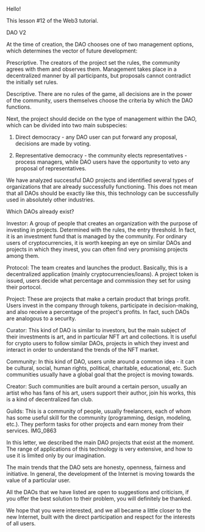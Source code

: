 Hello!

This lesson #12 of the Web3 tutorial.

DAO V2

At the time of creation, the DAO chooses one of two management options, which determines the vector of future development:

Prescriptive. The creators of the project set the rules, the community agrees with them and observes them. Management takes place in a decentralized manner by all participants, but proposals cannot contradict the initially set rules.

Descriptive. There are no rules of the game, all decisions are in the power of the community, users themselves choose the criteria by which the DAO functions.

Next, the project should decide on the type of management within the DAO, which can be divided into two main subspecies:

1. Direct democracy - any DAO user can put forward any proposal, decisions are made by voting.

2. Representative democracy - the community elects representatives - process managers, while DAO users have the opportunity to veto any proposal of representatives.

We have analyzed successful DAO projects and identified several types of organizations that are already successfully functioning. This does not mean that all DAOs should be exactly like this, this technology can be successfully used in absolutely other industries.

Which DAOs already exist?

Investor: A group of people that creates an organization with the purpose of investing in projects. Determined with the rules, the entry threshold. In fact, it is an investment fund that is managed by the community. For ordinary users of cryptocurrencies, it is worth keeping an eye on similar DAOs and projects in which they invest, you can often find very promising projects among them.

Protocol: The team creates and launches the product. Basically, this is a decentralized application (mainly cryptocurrencies/loans). A project token is issued, users decide what percentage and commission they set for using their portocol.

Project: These are projects that make a certain product that brings profit. Users invest in the company through tokens, participate in decision-making, and also receive a percentage of the project's profits. In fact, such DAOs are analogous to a security.

Curator: This kind of DAO is similar to investors, but the main subject of their investments is art, and in particular NFT art and collections. It is useful for crypto users to follow similar DAOs, projects in which they invest and interact in order to understand the trends of the NFT market.

Community: In this kind of DAO, users unite around a common idea - it can be cultural, social, human rights, political, charitable, educational, etc. Such communities usually have a global goal that the project is moving towards.

Creator: Such communities are built around a certain person, usually an artist who has fans of his art, users support their author, join his works, this is a kind of decentralized fan club.

Guilds: This is a community of people, usually freelancers, each of whom has some useful skill for the community (programming, design, modeling, etc.). They perform tasks for other projects and earn money from their services.
IMG_0863

In this letter, we described the main DAO projects that exist at the moment. The range of applications of this technology is very extensive, and how to use it is limited only by our imagination.

The main trends that the DAO sets are honesty, openness, fairness and initiative. In general, the development of the Internet is moving towards the value of a particular user.

All the DAOs that we have listed are open to suggestions and criticism, if you offer the best solution to their problem, you will definitely be thanked.

We hope that you were interested, and we all became a little closer to the new Internet, built with the direct participation and respect for the interests of all users.